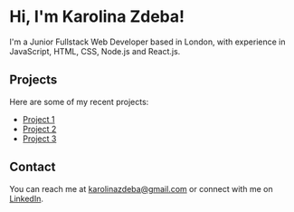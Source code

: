 # Hi, I'm Karolina Zdeba!

I'm a Junior Fullstack Web Developer based in London, with experience in JavaScript, HTML, CSS, Node.js and React.js.

## Projects

Here are some of my recent projects:

- [Project 1](link-to-project)
- [Project 2](link-to-project)
- [Project 3](link-to-project)

## Contact

You can reach me at karolinazdeba@gmail.com or connect with me on [LinkedIn](https://www.linkedin.com/in/karolinazdeba/).
